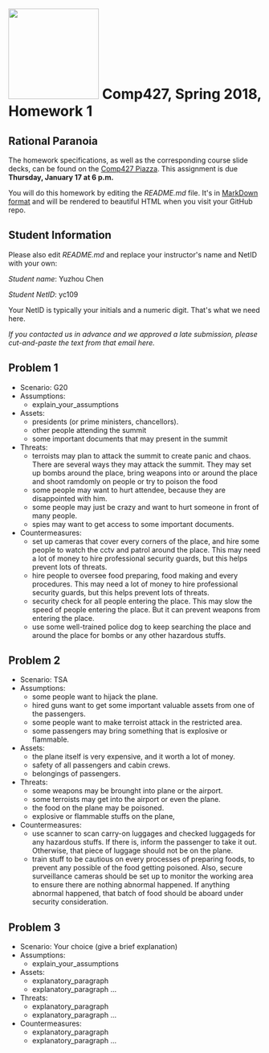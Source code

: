 # <img src="http://www.rice.edu/_images/rice-logo.jpg" width=180> Comp427, Spring 2018, Homework 1
## Rational Paranoia
The homework specifications, as well as the corresponding course slide decks,
can be found on the [Comp427 Piazza](https://piazza.com/class/jqifhp864b37ju).
This assignment is due **Thursday, January 17 at 6 p.m.**

You will do this homework by editing the _README.md_ file. It's in
[MarkDown format](https://guides.github.com/features/mastering-markdown/)
and will be rendered to beautiful HTML when you visit your GitHub repo.

## Student Information
Please also edit _README.md_ and replace your instructor's name and NetID with your own:

_Student name_: Yuzhou Chen

_Student NetID_: yc109

Your NetID is typically your initials and a numeric digit. That's
what we need here.

_If you contacted us in advance and we approved a late submission,
please cut-and-paste the text from that email here._

## Problem 1
- Scenario: G20
- Assumptions:
  - explain_your_assumptions
- Assets:
   - presidents (or prime ministers, chancellors).
   - other people attending the summit
   - some important documents that may present in the summit
- Threats:
  - terroists may plan to attack the summit to create panic and chaos. There are several ways they may attack the summit. They may set up bombs around the place, bring weapons into or around the place and shoot ramdomly on people or try to poison the food 
  - some people may want to hurt attendee, because they are disappointed with him.
  - some people may just be crazy and want to hurt someone in front of many people.
  - spies may want to get access to some important documents.
- Countermeasures:
  - set up cameras that cover every corners of the place, and hire some people to watch the cctv and patrol around the place. This may need a lot of money to hire professional security guards, but this helps prevent lots of threats.
  - hire people to oversee food preparing, food making and every procedures. This may need a lot of money to hire professional security guards, but this helps prevent lots of threats.
  - security check for all people entering the place. This may slow the speed of people entering the place. But it can prevent weapons from entering the place.
  - use some well-trained police dog to keep searching the place and around the place for bombs or any other hazardous stuffs.

## Problem 2
- Scenario: TSA
- Assumptions:
  - some people want to hijack the plane.
  - hired guns want to get some important valuable assets from one of the passengers.
  - some people want to make terroist attack in the restricted area.
  - some passengers may bring something that is explosive or flammable.
- Assets:
  - the plane itself is very expensive, and it worth a lot of money.
  - safety of all passengers and cabin crews.
  - belongings of passengers.
- Threats:
  - some weapons may be brounght into plane or the airport.
  - some terroists may get into the airport or even the plane.
  - the food on the plane may be poisoned.
  - explosive or flammable stuffs on the plane,
- Countermeasures:
  - use scanner to scan carry-on luggages and checked luggageds for any hazardous stuffs. If there is, inform the passenger to take it out. Otherwise, that piece of luggage should not be on the plane.
  - train stuff to be cautious on every processes of preparing foods, to prevent any possible of the food getting poisoned. Also, secure surveillance cameras should be set up to monitor the working area to ensure there are nothing abnormal happened. If anything abnormal happened, that batch of food should be aboard under security consideration.
## Problem 3
- Scenario: Your choice (give a brief explanation)
- Assumptions:
  - explain_your_assumptions
- Assets:
  - explanatory_paragraph
  - explanatory_paragraph ...
- Threats:
  - explanatory_paragraph 
  - explanatory_paragraph ...
- Countermeasures:
  - explanatory_paragraph
  - explanatory_paragraph ...

